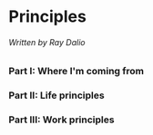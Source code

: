# Principles
###### Written by Ray Dalio

### Part I: Where I'm coming from
### Part II: Life principles
### Part III: Work principles



